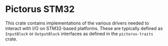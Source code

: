 # Pictorus STM32

This crate contains implementations of the various drivers needed to interact with I/O on STM32-based platforms. These are typically defined as `InputBlock` or `OutputBlock` interfaces as defined in the `pictorus-traits` crate.
